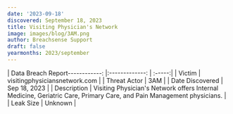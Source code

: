 ```yaml
---
date: '2023-09-18'
discovered: September 18, 2023
title: Visiting Physician's Network
image: images/blog/3AM.png
author: Breachsense Support
draft: false
yearmonths: 2023/september
---
```


| Data Breach Report------------:     |:-------------:    | :-----:|
| Victim      | visitingphysiciansnetwork.com      | 
| Threat Actor      | 3AM      | 
| Date Discovered      | Sep 18, 2023      | 
| Description      | Visiting Physician's Network offers Internal Medicine, Geriatric Care, Primary Care, and Pain Management physicians.      | 
| Leak Size      | Unknown      | 

